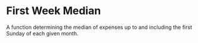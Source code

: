 # First Week Median
A function determining the median of expenses up to and including the first Sunday of each given month.